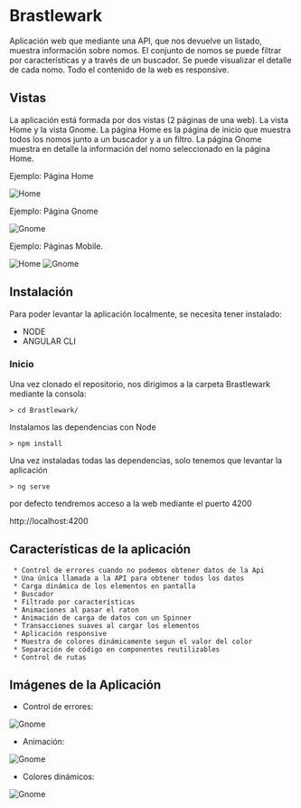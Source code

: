 # Brastlewark

Aplicación web que mediante una API, que nos devuelve un listado, muestra información sobre nomos. El conjunto de nomos se puede filtrar por características y a través de un buscador. Se puede visualizar el detalle de cada nomo. Todo el contenido de la web es responsive.

## Vistas

  La aplicación está formada por dos vistas (2 páginas de una web). La vista Home y la vista Gnome.
  La página Home es la página de inicio que muestra todos los nomos junto a un buscador y a un filtro.
  La página Gnome muestra en detalle la información del nomo seleccionado en la página Home.
  
  Ejemplo: Página Home
  
  ![Home](/img-documentacion/Home.PNG "Home")
  
  Ejemplo: Página Gnome
  
  ![Gnome](/img-documentacion/Gnome.PNG "Gnome")
  
  Ejemplo: Páginas Mobile.
  
  ![Home](/img-documentacion/Home-Mobile.PNG "Home") ![Gnome](/img-documentacion/Gnome-Mobile.PNG "Gnome")

## Instalación

  Para poder levantar la aplicación localmente, se necesita tener instalado:
  
  * NODE
  * ANGULAR CLI
  
  ### Inicio
  
  Una vez clonado el repositorio, nos dirigimos a la carpeta Brastlewark mediante la consola:
  
  ~~~ 
  > cd Brastlewark/  
  ~~~
  
  Instalamos las dependencias con Node
  
  ~~~
  > npm install
  ~~~
  
  Una vez instaladas todas las dependencias, solo tenemos que levantar la aplicación
  
  ~~~
  > ng serve
  ~~~
  
  por defecto tendremos acceso a la web mediante el puerto 4200
  
  http://localhost:4200
  
  
  ## Características de la aplicación
  
     * Control de errores cuando no podemos obtener datos de la Api
     * Una única llamada a la API para obtener todos los datos
     * Carga dinámica de los elementos en pantalla
     * Buscador 
     * Filtrado por características
     * Animaciones al pasar el raton
     * Animación de carga de datos con un Spinner
     * Transacciones suaves al cargar los elementos
     * Aplicación responsive
     * Muestra de colores dinámicamente segun el valor del color
     * Separación de código en componentes reutilizables
     * Control de rutas
   
   ## Imágenes de la Aplicación
   
   * Control de errores:
   
   ![Gnome](/img-documentacion/errores.PNG "Gnome")
  
   * Animación:
  
   ![Gnome](/img-documentacion/Animacion.PNG "Gnome")
   
   * Colores dinámicos:
  
   ![Gnome](/img-documentacion/Colores.PNG "Gnome")
  
 

